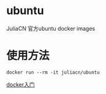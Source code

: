 # ubuntu
JuliaCN 官方ubuntu docker images

# 使用方法

```
docker run --rm -it juliacn/ubuntu
```

[docker入门](https://docs.docker.com/get-started/)
